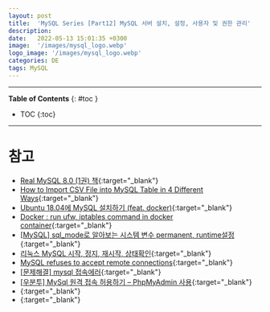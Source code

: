 ```yaml
---
layout: post
title:  'MySQL Series [Part12] MySQL 서버 설치, 설정, 사용자 및 권한 관리'
description: 
date:   2022-05-13 15:01:35 +0300
image:  '/images/mysql_logo.webp'
logo_image: '/images/mysql_logo.webp'
categories: DE
tags: MySQL
---
```


---
**Table of Contents**
{: #toc }
*  TOC
{:toc}

---

# 참고
- [Real MySQL 8.0 (1권) 책](http://www.kyobobook.co.kr/product/detailViewKor.laf?ejkGb=KOR&mallGb=KOR&barcode=9791158392703&orderClick=LAG&Kc=){:target="_blank"}
- [How to Import CSV File into MySQL Table in 4 Different Ways](https://skyvia.com/blog/how-to-import-csv-file-into-mysql-table-in-4-different-ways){:target="_blank"}
- [Ubuntu 18.04에 MySQL 설치하기 (feat. docker)](https://2oneweek.dev/others/ubuntu/install-mysql/){:target="_blank"}
- [Docker : run ufw, iptables command in docker container](https://seulcode.tistory.com/396){:target="_blank"}
- [[MySQL] sql_mode로 알아보는 시스템 변수 permanent, runtime설정](https://blog.jiniworld.me/64){:target="_blank"}
- [리눅스 MySQL 시작, 정지, 재시작, 상태확인](https://zetawiki.com/wiki/리눅스_MySQL_시작,_정지,_재시작,_상태확인){:target="_blank"}
- [MySQL refuses to accept remote connections](https://serverfault.com/questions/586651/mysql-refuses-to-accept-remote-connections){:target="_blank"}
- [[문제해결] mysql 접속에러](https://myblog.opendocs.co.kr/archives/479){:target="_blank"}
- [[우분투] MySql 원격 접속 허용하기 – PhpMyAdmin 사용](https://mytory.net/archives/2372){:target="_blank"}
- [](){:target="_blank"}
- [](){:target="_blank"}
